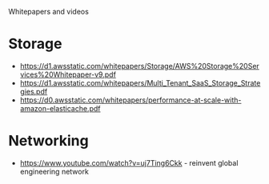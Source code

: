 Whitepapers and videos

# Storage 

* https://d1.awsstatic.com/whitepapers/Storage/AWS%20Storage%20Services%20Whitepaper-v9.pdf
* https://d1.awsstatic.com/whitepapers/Multi_Tenant_SaaS_Storage_Strategies.pdf
* https://d0.awsstatic.com/whitepapers/performance-at-scale-with-amazon-elasticache.pdf

# Networking 

* https://www.youtube.com/watch?v=uj7Ting6Ckk - reinvent global engineering network
